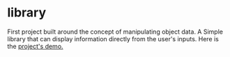 # library

First project built around the concept of manipulating object data. A Simple library that can display information directly from the user's inputs. Here is the <a href="https://kiwasthal.github.io/library/">project's demo.</a>